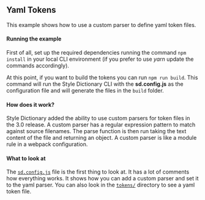 ## Yaml Tokens

This example shows how to use a custom parser to define yaml token files.

#### Running the example

First of all, set up the required dependencies running the command `npm install` in your local CLI environment (if you prefer to use _yarn_ update the commands accordingly).

At this point, if you want to build the tokens you can run `npm run build`. This command will run the Style Dictionary CLI with the **sd.config.js** as the configuration file and will generate the files in the `build` folder.

#### How does it work?

Style Dictionary added the ability to use custom parsers for token files in the 3.0 release. A custom parser has a regular expression pattern to match against source filenames. The parse function is then run taking the text content of the file and returning an object. A custom parser is like a module rule in a webpack configuration.

#### What to look at

The [`sd.config.js`](sd.config.js) file is the first thing to look at. It has a lot of comments how everything works. It shows how you can add a custom parser and set it to the yaml parser. You can also look in the [`tokens/`](tokens/) directory to see a yaml token file.
